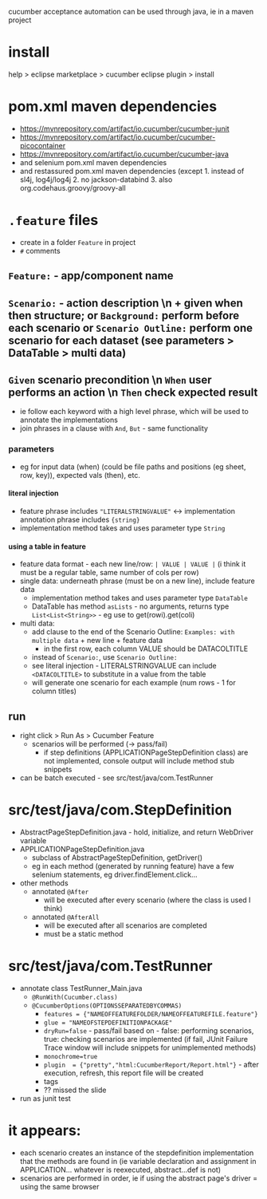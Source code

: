 cucumber acceptance automation can be used through java, ie in a maven project
# install
help > eclipse marketplace > cucumber eclipse plugin > install
# pom.xml maven dependencies
* https://mvnrepository.com/artifact/io.cucumber/cucumber-junit
* https://mvnrepository.com/artifact/io.cucumber/cucumber-picocontainer
* https://mvnrepository.com/artifact/io.cucumber/cucumber-java
* and selenium pom.xml maven dependencies
* and restassured pom.xml maven dependencies (except 1. instead of sl4j, log4j/log4j 2. no jackson-databind 3. also org.codehaus.groovy/groovy-all
# `.feature` files
* create in a folder `Feature` in project
* `#` comments
## `Feature:` - app/component name
## `Scenario:` - action description \n + given when then structure; or `Background:` perform before each scenario or `Scenario Outline:` perform one scenario for each dataset (see parameters > DataTable > multi data)
## `Given` scenario precondition \n `When` user performs an action \n `Then` check expected result
* ie follow each keyword with a high level phrase, which will be used to annotate the implementations
* join phrases in a clause with `And`, `But` - same functionality
### parameters
* eg for input data (when) (could be file paths and positions (eg sheet, row, key)), expected vals (then), etc.
#### literal injection
* feature phrase includes `"LITERALSTRINGVALUE"` <-> implementation annotation phrase includes `{string}`
* implementation method takes and uses parameter type `String`
#### using a table in feature
* feature data format - each new line/row: `| VALUE | VALUE |` (i think it must be a regular table, same number of cols per row)
* single data: underneath phrase (must be on a new line), include feature data
  * implementation method takes and uses parameter type `DataTable`
  * DataTable has method `asLists` - no arguments, returns type `List<List<String>>` - eg use to get(rowi).get(coli)
* multi data:
  * add clause to the end of the Scenario Outline: `Examples: with multiple data` + new line + feature data
  	* in the first row, each column VALUE should be DATACOLTITLE
  * instead of `Scenario:`, use `Scenario Outline:`
  * see literal injection - LITERALSTRINGVALUE can include `<DATACOLTITLE>` to substitute in a value from the table
  * will generate one scenario for each example (num rows - 1 for column titles)
## run
* right click > Run As > Cucumber Feature
  * scenarios will be performed (-> pass/fail)
	* if step definitions (APPLICATIONPageStepDefinition class) are not implemented, console output will include method stub snippets
* can be batch executed - see src/test/java/com.TestRunner
# src/test/java/com.StepDefinition
* AbstractPageStepDefinition.java - hold, initialize, and return WebDriver variable
* APPLICATIONPageStepDefinition.java
	* subclass of AbstractPageStepDefinition, getDriver()
 	* eg in each method (generated by running feature) have a few selenium statements, eg driver.findElement.click...
* other methods
  * annotated `@After`
    * will be executed after every scenario (where the class is used I think)
  * annotated `@AfterAll`
    *  will be executed after all scenarios are completed
    *  must be a static method
# src/test/java/com.TestRunner
* annotate class TestRunner_Main.java
  * `@RunWith(Cucumber.class)`
  * `@CucumberOptions(OPTIONSSEPARATEDBYCOMMAS)`
    * `features = {"NAMEOFFEATUREFOLDER/NAMEOFFEATUREFILE.feature"}`
    * `glue = "NAMEOFSTEPDEFINITIONPACKAGE"`
    * `dryRun=false` - pass/fail based on - false: performing scenarios, true: checking scenarios are implemented (if fail, JUnit Failure Trace window will include snippets for unimplemented methods)
    * `monochrome=true`
    * `plugin  = {"pretty","html:CucumberReport/Report.html"}` - after execution, refresh, this report file will be created
    * tags
    * ?? missed the slide
* run as junit test
# it appears:
* each scenario creates an instance of the stepdefinition implementation that the methods are found in (ie variable declaration and assignment in APPLICATION... whatever is reexecuted, abstract...def is not)
* scenarios are performed in order, ie if using the abstract page's driver = using the same browser
